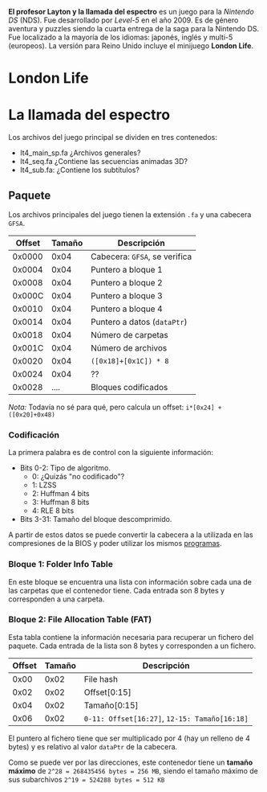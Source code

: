 **El profesor Layton y la llamada del espectro** es un juego para la *Nintendo DS* (NDS). Fue desarrollado por *Level-5* en el año 2009. Es de género aventura y puzzles siendo la cuarta entrega de la saga para la Nintendo DS. Fue localizado a la mayoría de los idiomas: japonés, inglés y multi-5 (europeos). La versión para Reino Unido incluye el minijuego **London Life**.

# London Life

# La llamada del espectro
Los archivos del juego principal se dividen en tres contenedos:
* lt4_main_sp.fa ¿Archivos generales?
* lt4_seq.fa ¿Contiene las secuencias animadas 3D?
* lt4_sub.fa: ¿Contiene los subtítulos?

## Paquete
Los archivos principales del juego tienen la extensión `.fa` y una cabecera `GFSA`.

| Offset | Tamaño | Descripción |
| ------ | ------ | ----------- |
| 0x0000 | 0x04   | Cabecera: `GFSA`, se verifica |
| 0x0004 | 0x04   | Puntero a bloque 1 |
| 0x0008 | 0x04   | Puntero a bloque 2 |
| 0x000C | 0x04   | Puntero a bloque 3 |
| 0x0010 | 0x04   | Puntero a bloque 4 |
| 0x0014 | 0x04   | Puntero a datos (`dataPtr`) |
| 0x0018 | 0x04   | Número de carpetas |
| 0x001C | 0x04   | Número de archivos |
| 0x0020 | 0x04   | `([0x18]+[0x1C]) * 8` |
| 0x0024 | 0x04   | ?? |
| 0x0028 | ....   | Bloques codificados |

*Nota:* Todavía no sé para qué, pero calcula un offset: `i*[0x24] + ([0x20]+0x48)`

### Codificación
La primera palabra es de control con la siguiente información:
* Bits 0-2: Tipo de algoritmo.
  * 0: ¿Quizás "no codificado"?
  * 1: LZSS
  * 2: Huffman 4 bits
  * 3: Huffman 8 bits
  * 4: RLE 8 bits
* Bits 3-31: Tamaño del bloque descomprimido.

A partir de estos datos se puede convertir la cabecera a la utilizada en las
compresiones de la BIOS y poder utilizar los mismos [programas](http://romxhack.esforos.com/compresiones-para-las-consolas-gba-ds-de-nintendo-t117).

### Bloque 1: Folder Info Table
En este bloque se encuentra una lista con información sobre cada una de las carpetas
que el contenedor tiene. Cada entrada son 8 bytes y corresponden a una carpeta.

### Bloque 2: File Allocation Table (FAT)
Esta tabla contiene la información necesaria para recuperar un fichero del paquete.
Cada entrada de la lista son 8 bytes y corresponden a un fichero.

| Offset | Tamaño | Descripción |
| ------ | ------ | ----------- |
| 0x00   | 0x02   | File hash |
| 0x02   | 0x02   | Offset[0:15] |
| 0x04   | 0x02   | Tamaño[0:15] |
| 0x06   | 0x02   | `0-11: Offset[16:27]`, `12-15: Tamaño[16:18]` |

El puntero al fichero tiene que ser multiplicado por 4 (hay un relleno de 4 bytes)
y es relativo al valor `dataPtr` de la cabecera.

Como se puede ver por las direcciones, este contenedor tiene un **tamaño máximo** de
`2^28 = 268435456 bytes = 256 MB`, siendo el tamaño máximo de sus subarchivos
`2^19 = 524288 bytes = 512 KB`
